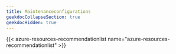 ```yaml
---
title: Maintenanceconfigurations
geekdocCollapseSection: true
geekdocHidden: true
---
```


{{< azure-resources-recommendationlist name="azure-resources-recommendationlist" >}}
